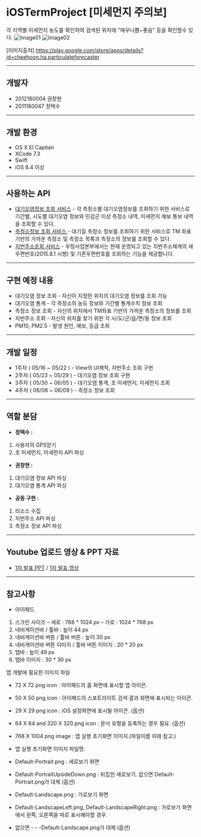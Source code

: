# iOSTermProject [미세먼지 주의보]

각 지역별 미세먼지 농도를 확인하여 검색된 위치에 "매우나쁨~좋음" 등을 확인할수 있다.
![Image01](https://lh3.googleusercontent.com/mjB11Bu3f_Tn-SfaiMLCGfGUpL7lT3AsCROh95AhinUnVnQrwNzEZxPDkl0-ihUXY-I=h900-rw)
![Image02](https://lh3.googleusercontent.com/EcN5q1FUaDkOd6-GTb1Lep141WX-nVJGKdkWVOUwUY2Cx3eti5WguNmvbIHjjqz-xHl6=h900-rw)

[이미지출처] https://play.google.com/store/apps/details?id=cheehoon.ha.particulateforecaster

----------
개발자
----------
+ 2012180004 권창현
+ 2011180047 정택수

---------
개발 환경
---------
+ OS X El Capitan
+ XCode 7.3
+ Swift
+ iOS 8.4 이상

---------
사용하는 API
---------
+ [대기오염정보 조회 서비스](https://www.data.go.kr/subMain.jsp#/L3B1YnIvdXNlL3ByaS9Jcm9zT3BlbkFwaURldGFpbC9vcGVuQXBpTGlzdFBhZ2UkQF4wMTJtMjEkQF5wdWJsaWNEYXRhUGs9MTUwMDA1ODEkQF5icm1DZD1PQzAwMTIkQF5tYWluRmxhZz10cnVl) - 각 측정소별 대기오염정보를 조회하기 위한 서비스로 기간별, 시도별 대기오염 정보와 민감군 이상 측정소 내역, 미세먼지 예보 통보 내역을 조회할 수 있다.
+ [측정소정보 조회 서비스   ](https://www.data.go.kr/subMain.jsp?param=T1BFTkFQSUAxNTAwMDY2MA==#/L3B1YnIvdXNlL3ByaS9Jcm9zT3BlbkFwaURldGFpbC9vcGVuQXBpTGlzdFBhZ2UkQF4wMTJtMSRAXnB1YmxpY0RhdGFQaz0xNTAwMDY2MCRAXmJybUNkPU9DMDAxMiRAXnJlcXVlc3RDb3VudD00MzYkQF5vcmdJbmRleD1PUEVOQVBJ) - 대기질 측정소 정보를 조회하기 위한 서비스로 TM 좌표기반의 가까운 측정소 및 측정소 목록과 측정소의 정보를 조회할 수 있다.
+ [지번주소조회 서비스](https://www.data.go.kr/subMain.jsp#/L3B1YnIvdXNlL3ByaS9Jcm9zT3BlbkFwaURldGFpbC9vcGVuQXBpTGlzdFBhZ2UkQF4wMTJtMjEkQF5wdWJsaWNEYXRhUGs9MTUwMDAyNjgkQF5icm1DZD1PQzAwMTEkQF5tYWluRmxhZz10cnVl) - 우정사업본부에서는 현재 운영되고 있는 지번주소체계의 새우편번호(2015.8.1 시행) 및 기존우편번호를 조회하는 기능을 제공합니다.

---------
구현 예정 내용
---------
+ 대기오염 정보 조회 - 자신이 지정한 위치의 대기오염 정보를 조회 가능
+ 대기오염 통계 - 각 측정소의 농도 정보와 기간별 통계수치 정보 조회
+ 측정소 정보 조회 - 자신의 위치에서 TM좌표 기반의 가까운 측정소의 정보를 조회
+ 지번주소 조회 - 자신의 위치를 찾기 위한 각 시/도/군/읍/면/동 정보 조회
+ PM10, PM2.5 - 발생 원인, 예보, 등급 조회

---------
개발 일정
---------
+ 1주차 ( 05/16 ~ 05/22 ) - View의 UI제작, 지번주소 조회 구현
+ 2주차 ( 05/23 ~ 05/29 ) - 대기오염 정보 조회 구현
+ 3주차 ( 05/30 ~ 06/05 ) - 대기오염 통계, 초 미세먼지, 미세먼지 조회
+ 4주차 ( 06/06 ~ 06/09 ) - 측정소 정보 조회

---------
역할 분담
---------
+ **정택수 :**
 1. 사용자의 GPS얻기
 2. 초 미세먼지, 미세먼지 API 파싱

+ **권창현 :**
 1. 대기오염 정보 API 파싱
 2. 대기오염 통계 API 파싱

+ **공동 구현 :**
 1. 리소스 수집
 2. 지번주소 API 파싱
 3. 측정소 정보 API 파싱

---------
Youtube 업로드 영상 & PPT 자료
---------
+ [1차 발표 PPT](https://github.com/WindowsHyun/iOSProject/blob/master/Document/%EC%8A%A4%EB%A7%88%ED%8A%B8%ED%8F%B0%EA%B2%8C%EC%9E%84%ED%94%84%EB%A1%9C%EA%B7%B8%EB%9E%98%EB%B0%8D%201%EC%B0%A8%20%EB%B0%9C%ED%91%9C.pptx?raw=true) / [1차 발표 영상](https://www.youtube.com/watch?v=7T7QmmTkiYM&feature=youtu.be)

---------
참고사항
---------
* 아이패드
1. 스크린 사이즈
– 세로 : 768 * 1024 px
– 가로 : 1024 * 768 px
2. 네비게이션바 / 툴바 : 높이 44 px
3. 네비게이션바 버튼 / 툴바 버튼 : 높이 30 px
4. 네비게이션바 버튼 이미지 / 툴바 버튼 이미지 : 20 * 20 px
5. 탭바 : 높이 49 px
6. 탭바 이미지 : 30 * 30 px


앱 개발에 필요한 이미지 파일

- 72 X 72 png icon : 아이패드의 홈 화면에 표시할 앱 아이콘.
- 50 X 50 png icon : 아이패드의 스포트라이트 검색 결과 화면에 표시되는 아이콘.
- 29 X 29 png icon : iOS 설정화면에 표시될 아이콘. (옵션)
- 64 X 64 and 320 X 320 png icon : 문서 유형을 등록하는 경우 필요. (옵션)
- 768 X 1004 png image : 앱 실행 초기화면 이미지.(파일이름 아래 참고.)
- 앱 실행 초기화면 이미지 파일명.

- Default-Portrait.png : 세로보기 화면
- Default-PortraitUpsideDown.png : 뒤집힌 세로보기. 없으면 Default-Portrait.png가 대체 (옵션)
- Default-Landscape.png : 가로보기 화면
- Default-LandscapeLeft.png, Default-LandscapeRight.png : 가로보기 화면에서 왼쪽, 오른쪽을 따로 표시해야할 경우. 
- 없으면 - - -Default-Landscape.png가 대체 (옵션)
